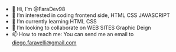 - 👋 Hi, I’m @FaraDev98
- 👀 I’m interested in coding frontend side, HTML CSS JAVASCRIPT
- 🌱 I’m currently learning HTML CSS
- 💞️ I’m looking to collaborate on WEB SITES Graphic Deign
- 📫 How to reach me: You can send me an email to diego.faravelli@gmail.com

<!---
FaraDev98/FaraDev98 is a ✨ special ✨ repository because its `README.md` (this file) appears on your GitHub profile.
You can click the Preview link to take a look at your changes.
--->
